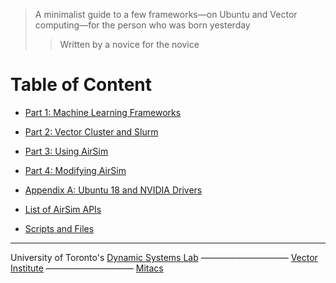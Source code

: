> A minimalist guide to  a few frameworks⁠—on Ubuntu and Vector computing⁠—for the person who was born yesterday
>> Written by a novice for the novice

# Table of Content

- [Part 1: Machine Learning Frameworks](https://github.com/JacopoPan/a-minimalist-guide/blob/master/Part1-Machine-Learning-Frameworks.md)

- [Part 2: Vector Cluster and Slurm](https://github.com/JacopoPan/a-minimalist-guide/blob/master/Part2-Vector-Cluster-and-Slurm.md)

- [Part 3: Using AirSim](https://github.com/JacopoPan/a-minimalist-guide/blob/master/Part3-Using-AirSim.md)

- [Part 4: Modifying AirSim](https://github.com/JacopoPan/a-minimalist-guide/blob/master/Part4-Modifying-AirSim.md)

- [Appendix A: Ubuntu 18 and NVIDIA Drivers](https://github.com/JacopoPan/a-minimalist-guide/blob/master/AppendixA-Ubuntu18-and-NVIDIA-Drivers-on-P52.md)

- [List of AirSim APIs](https://github.com/JacopoPan/a-minimalist-guide/tree/master/AirSim-APIs)

- [Scripts and Files](https://github.com/JacopoPan/a-minimalist-guide/tree/master/files)


-------
University of Toronto's [Dynamic Systems Lab](https://github.com/utiasDSL) —————————— [Vector Institute](https://github.com/VectorInstitute) —————————— [Mitacs](https://www.mitacs.ca/en/projects/multi-agent-reinforcement-learning-decentralized-uavugv-cooperative-exploration)
